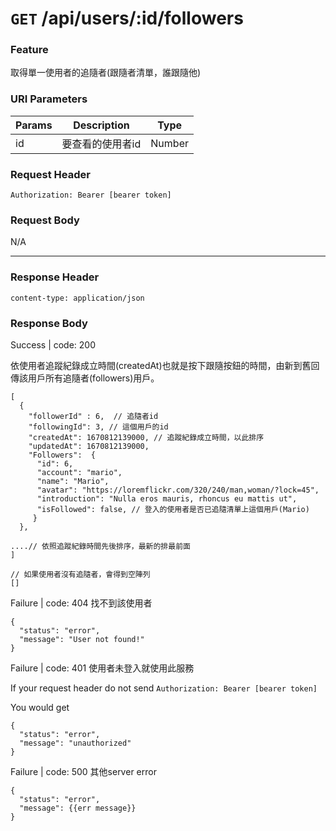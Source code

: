 # `GET` /api/users/:id/followers

### Feature

取得單一使用者的追隨者(跟隨者清單，誰跟隨他)


### URI Parameters

| Params | Description | Type |
| --- | --- | --- |
| id | 要查看的使用者id | Number |

### Request Header

```
Authorization: Bearer [bearer token]
```

### Request Body

N/A

---

### Response Header

```
content-type: application/json
```

### Response Body

Success | code: 200 

依使用者追蹤紀錄成立時間(createdAt)也就是按下跟隨按鈕的時間，由新到舊回傳該用戶所有追隨者(followers)用戶。

```
[
  {
    "followerId" : 6,  // 追隨者id
    "followingId": 3, // 這個用戶的id
    "createdAt": 1670812139000, // 追蹤紀錄成立時間，以此排序
    "updatedAt": 1670812139000, 
    "Followers":  {
      "id": 6,
      "account": "mario",
      "name": "Mario",
      "avatar": "https://loremflickr.com/320/240/man,woman/?lock=45",
      "introduction": "Nulla eros mauris, rhoncus eu mattis ut",
      "isFollowed": false, // 登入的使用者是否已追隨清單上這個用戶(Mario)	 
     }
  },
	
....// 依照追蹤紀錄時間先後排序，最新的排最前面 
]

// 如果使用者沒有追隨者，會得到空陣列
[]

```

Failure | code: 404 找不到該使用者

```
{
  "status": "error",
  "message": "User not found!"
}
```

Failure | code: 401 使用者未登入就使用此服務

If your request header do not send
`Authorization: Bearer [bearer token]`

You would get

```
{
  "status": "error",
  "message": "unauthorized"
}
```

Failure | code: 500 其他server error

```
{
  "status": "error",
  "message": {{err message}}
}
```